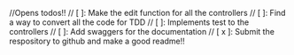 //Opens todos!!
// [ ]: Make the edit function for all the controllers
// [ ]: Find a way to convert all the code for TDD
// [ ]: Implements test to the controllers
// [ ]: Add swaggers for the documentation
// [ x ]: Submit the respository to github and make a good readme!!



